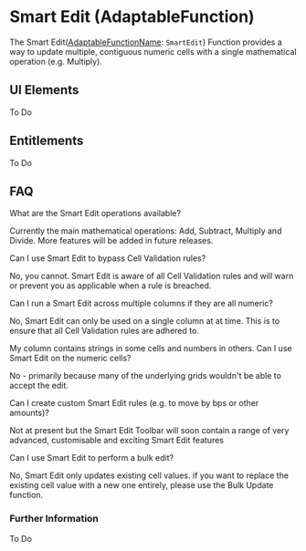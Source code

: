 # Smart Edit (AdaptableFunction)

The Smart Edit([AdaptableFunctionName](https://api.adaptabletools.com/modules/_src_predefinedconfig_common_types_.html#adaptablefunctionname): `SmartEdit`) Function provides a way to update multiple, contiguous numeric cells with a single mathematical operation (e.g. Multiply).


## UI Elements
To Do

## Entitlements
To Do

## FAQ

What are the Smart Edit operations available?

Currently the main mathematical operations: Add, Subtract, Multiply and Divide. More features will be added in future releases.

Can I use Smart Edit to bypass Cell Validation rules?

No, you cannot.  Smart Edit is aware of all Cell Validation rules and will warn or prevent you as applicable when a rule is breached.

Can I run a Smart Edit across multiple columns if they are all numeric?

No, Smart Edit can only be used on a single column at at time.  This is to ensure that all Cell Validation rules are adhered to.

My column contains strings in some cells and numbers in others.  Can I use Smart Edit on the numeric cells?

No - primarily because many of the underlying grids wouldn't be able to accept the edit.

Can I create custom Smart Edit rules (e.g. to move by bps or other amounts)?

Not at present but the Smart Edit Toolbar will soon contain a range of very advanced, customisable and exciting Smart Edit features 

Can I use Smart Edit to perform a bulk edit?

No, Smart Edit only updates existing cell values. if you want to replace the existing cell value with a new one entirely, please use the Bulk Update function.

### Further Information

To Do

